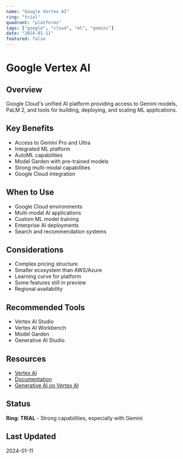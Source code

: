 ```yaml
---
name: "Google Vertex AI"
ring: "trial"
quadrant: "platforms"
tags: ["google", "cloud", "ml", "gemini"]
date: "2024-01-11"
featured: false
---
```


# Google Vertex AI

## Overview
Google Cloud's unified AI platform providing access to Gemini models, PaLM 2, and tools for building, deploying, and scaling ML applications.

## Key Benefits
- Access to Gemini Pro and Ultra
- Integrated ML platform
- AutoML capabilities
- Model Garden with pre-trained models
- Strong multi-modal capabilities
- Google Cloud integration

## When to Use
- Google Cloud environments
- Multi-modal AI applications
- Custom ML model training
- Enterprise AI deployments
- Search and recommendation systems

## Considerations
- Complex pricing structure
- Smaller ecosystem than AWS/Azure
- Learning curve for platform
- Some features still in preview
- Regional availability

## Recommended Tools
- Vertex AI Studio
- Vertex AI Workbench
- Model Garden
- Generative AI Studio

## Resources
- [Vertex AI](https://cloud.google.com/vertex-ai)
- [Documentation](https://cloud.google.com/vertex-ai/docs)
- [Generative AI on Vertex AI](https://cloud.google.com/vertex-ai/docs/generative-ai/learn/overview)

## Status
**Ring: TRIAL** - Strong capabilities, especially with Gemini

## Last Updated
2024-01-11
